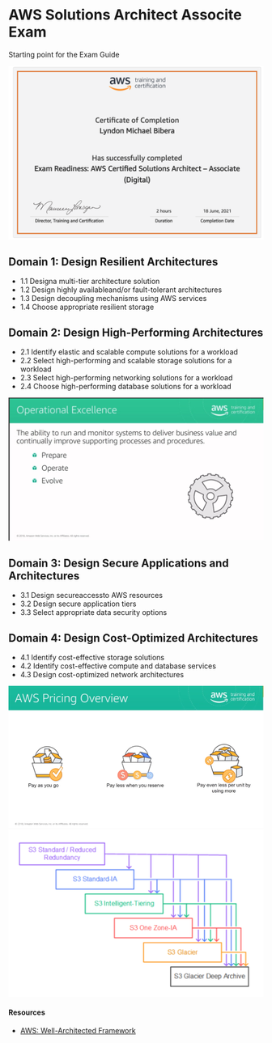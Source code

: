 # AWS Solutions Architect Associte Exam
Starting point for the Exam Guide

![Cert](certs/aws_saa_exam_readiness.png)

## Domain 1: Design Resilient Architectures
- 1.1 Designa multi-tier architecture solution
- 1.2 Design highly availableand/or fault-tolerant architectures
- 1.3 Design decoupling mechanisms using AWS services
- 1.4 Choose appropriate resilient storage

## Domain 2: Design High-Performing Architectures
- 2.1 Identify elastic and scalable compute solutions for a workload
- 2.2 Select high-performing and scalable storage solutions for a workload
- 2.3 Select high-performing networking solutions for a workload
- 2.4 Choose high-performing database solutions for a workload

![Operational Excellence](images/operational_excellence.png)


## Domain 3: Design Secure Applications and Architectures
- 3.1 Design secureaccessto AWS resources 
- 3.2 Design secure application tiers
- 3.3 Select appropriate data security options

## Domain 4: Design Cost-Optimized Architectures
- 4.1 Identify cost-effective storage solutions
- 4.2 Identify cost-effective compute and database services 
- 4.3 Design cost-optimized network architectures

![Cost Optimization](images/cost_optimization.png)
![S3 Lifecylc](images/s3_lifecycle_transition.png)

#### Resources
- [AWS: Well-Architected Framework](https://aws.amazon.com/architecture/well-architected/?mkt_tok=MTEyLVRaTS03NjYAAAF9r5lapcAaUdC19zJRv2PivlG52SIQp6UfBACdPshVXwKTU9ozL9-c5OVrsFF_oV7s2wjFXB9gJkaDqMTrBJ3jPxwDzSOmAJwdtPYprzsU63AP2YUxQpWb&wa-lens-whitepapers.sort-by=item.additionalFields.sortDate&wa-lens-whitepapers.sort-order=desc)
